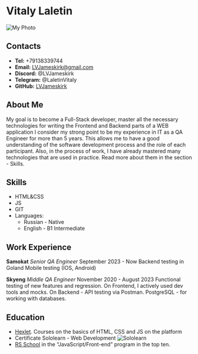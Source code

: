 # Vitaly Laletin
![My Photo](/MyPhoto.jpg "My photo")

## Contacts
* **Tel:** +79138339744
* **Email:** LVJameskirk@gmail.com
* **Discord:** @LVJameskirk
* **Telegram:** @LaletinVitaly
* **GitHub:** [LVJameskirk](https://github.com/LVJameskirk)

## About Me
My goal is to become a Full-Stack developer, master all the necessary technologies for writing the Frontend and Backend parts of a WEB application
I consider my strong point to be my experience in IT as a QA Engineer for more than 5 years. This allows me to have a good understanding of the software development process and the role of each participant. Also, in the process of work, I have already mastered many technologies that are used in practice. Read more about them in the section - Skills.

## Skills 
* HTML&CSS
* JS
* GIT
* Languages:
  * Russian - Native
  * English - B1 Intermediate

## Work Experience

**Samokat**
*Senior QA Engineer*
September 2023 - Now
Backend testing in Goland
Mobile testing (IOS, Android)

**Skyeng**
*Middle QA Engineer*
November 2020 - August 2023
Functional testing of new features and regression.
On Frontend, I actively used dev tools and mocks.
On Backend - API testing via Postman. PostgreSQL - for working with databases.

## Education
* [Hexlet](https://code-basics.com/ru). Courses on the basics of HTML, CSS and JS on the platform
* Certificate Sololearn - Web Development
![Sololearn](/certificate.jpg "Certificate Sololearn")
* [RS School](https://rs.school/js/) in the “JavaScript/Front-end” program in the top ten.